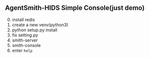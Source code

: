 ## AgentSmith-HIDS Simple Console(just demo)

0. install redis
1. create a new venv(python3)
2. python setup.py install 
3. fix setting.py
4. smith-server
5. smith-console
6. enter `help`
